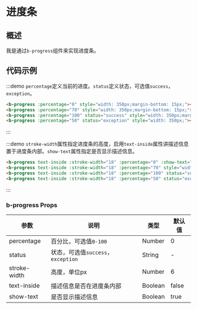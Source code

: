 # 进度条

## 概述

我是通过`b-progress`组件来实现进度条。

## 代码示例

:::demo `percentage`定义当前的进度。`status`定义状态，可选值`success`，`exception`。
```html
<b-progress :percentage="0" style="width: 350px;margin-bottom: 15px;"></b-progress>
<b-progress :percentage="70" style="width: 350px;margin-bottom: 15px;"></b-progress>
<b-progress :percentage="100" status="success" style="width: 350px;margin-bottom: 15px;"></b-progress>
<b-progress :percentage="50" status="exception" style="width: 350px;"></b-progress>
```
:::

:::demo `stroke-width`属性指定进度条的高度，启用`text-inside`属性讲描述信息置于进度条内部。`show-text`属性指定是否显示描述信息。
```html
<b-progress text-inside :stroke-width="18" :percentage="0" :show-text="false" style="width: 350px;margin-bottom: 15px;"></b-progress>
<b-progress text-inside :stroke-width="18" :percentage="70" style="width: 350px;margin-bottom: 15px;"></b-progress>
<b-progress text-inside :stroke-width="18" :percentage="100" status="success" style="width: 350px;margin-bottom: 15px;"></b-progress>
<b-progress text-inside :stroke-width="18" :percentage="50" status="exception" style="width: 350px;"></b-progress>
```
:::

### b-progress Props

| 参数          | 说明            | 类型            | 默认值   |
|-------------  |---------------- |---------------- |-------- |
| percentage | 百分比，可选值`0-100`   | Number          |     0    |
| status  | 状态，可选值`success`，`exception` | String | - |
| stroke-width  | 高度，单位px | Number | 6 |
| text-inside  | 描述信息是否在进度条内部 | Boolean | false |
| show-text  | 是否显示描述信息 | Boolean | true |
